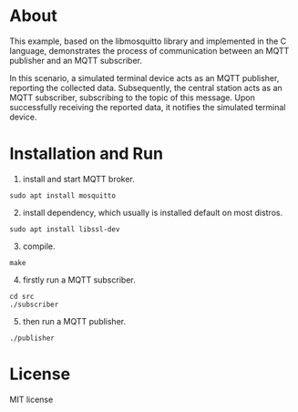 # About
This example, based on the libmosquitto library and implemented in the C language, demonstrates the process of communication between an MQTT publisher and an MQTT subscriber.

In this scenario, a simulated terminal device acts as an MQTT publisher, reporting the collected data. Subsequently, the central station acts as an MQTT subscriber, subscribing to the topic of this message. Upon successfully receiving the reported data, it notifies the simulated terminal device.

# Installation and Run
1. install and start MQTT broker.
```
sudo apt install mosquitto
```
2. install dependency, which usually is installed default on most distros.
```
sudo apt install libssl-dev
```
3. compile.
```
make
```
4. firstly run a MQTT subscriber.
```
cd src
./subscriber
```
5. then run a MQTT publisher.
```
./publisher
```

# License
MIT license